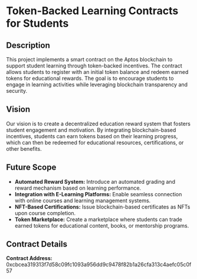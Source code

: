 # Token-Backed Learning Contracts for Students

## Description
This project implements a smart contract on the Aptos blockchain to support student learning through token-backed incentives. The contract allows students to register with an initial token balance and redeem earned tokens for educational rewards. The goal is to encourage students to engage in learning activities while leveraging blockchain transparency and security.

## Vision
Our vision is to create a decentralized education reward system that fosters student engagement and motivation. By integrating blockchain-based incentives, students can earn tokens based on their learning progress, which can then be redeemed for educational resources, certifications, or other benefits.

## Future Scope
- **Automated Reward System:** Introduce an automated grading and reward mechanism based on learning performance.
- **Integration with E-Learning Platforms:** Enable seamless connection with online courses and learning management systems.
- **NFT-Based Certifications:** Issue blockchain-based certificates as NFTs upon course completion.
- **Token Marketplace:** Create a marketplace where students can trade earned tokens for educational content, books, or mentorship programs.

## Contract Details
**Contract Address:** 0xcbcea319313f7d58c09fc1093a956dd9c9478f82b1a26cfa313c4aefc05c0f57

